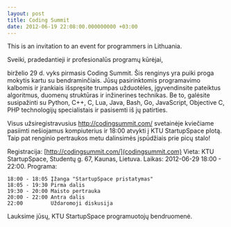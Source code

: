 ```yaml
---
layout: post
title: Coding Summit
date: 2012-06-19 22:08:00.000000000 +03:00
---
```

This is an invitation to an event for programmers in Lithuania.

Sveiki, pradedantieji ir profesionalūs programų kūrėjai,

birželio 29 d. vyks pirmasis Coding Summit. Šis renginys yra puiki proga mokytis kartu su bendraminčiais. Jūsų pasirinktomis programavimo kalbomis ir įrankiais išspręsite trumpas užduotėles, įgyvendinsite pateiktus algoritmus, duomenų struktūras ir inžinerines technikas. Be to, galėsite susipažinti su Python, C++, C, Lua, Java, Bash, Go, JavaScript, Objective C, PHP technologijų specialistais ir pasisemti iš jų patirties.

Visus užsiregistravusius http://codingsummit.com/ svetainėje kviečiame pasiimti nešiojamus kompiuterius ir
18:00 atvykti į KTU StartupSpace plotą. Taip pat renginio pertraukos metu dalinsimės įspūdžiais prie picų
stalo!

Registracija: [http://codingsummit.com/](codingsummit.com)
Vieta: KTU StartupSpace, Studentų g. 67, Kaunas, Lietuva.
Laikas: 2012-06-29 18:00 - 22:00.
Programa:

    18:00 - 18:05 Įžanga "StartupSpace pristatymas"
    18:05 - 19:30 Pirma dalis
    19:30 - 20:00 Maisto pertrauka
    20:00 - 22:00 Antra dalis
    22:00         Uždaromoji diskusija

Lauksime jūsų,
KTU StartupSpace programuotojų bendruomenė.

